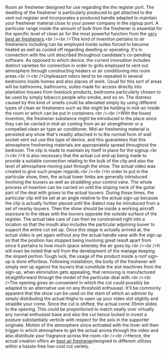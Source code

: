 Room air freshener designed for use regarding the the register port. The
dwelling of the freshener is particularly produced to get attached to
the vent out register and incorporates a produced handle adapted to
maintain your freshener material close to your power company in the
signup port. A particular range inside the amount of bulk from the
freshener is essential for the specific level of clean air for the most
powerful function from the [very best air
fresheners](http://www.onlineseoconsultant.com/bookmark/bookmark/story.php?title=air-purfier).\<br
/\>\<br /\>This kind of invention pertains to air fresheners including
can be employed inside suites forced to become heated as well as cooled
off regarding dwelling or operating. It's in connection with the unit
described throughout candidate's co-pending software. As opposed to
which device, the current innovation includes distinct varieties for
connection in order to grills employed to vent out atmosphere through
constructing heaters or air conditioning into room areas.\<br /\>\<br
/\>Unpleasant odors tend to be repeated in several bedrooms inside homes
and also places of work. Usual for this sort of areas will be bathrooms,
bathrooms, suites made for access directly into plantation houses from
livestock products, bedrooms particularly chosen to be used by simply
tobacco people who smoke, and so on. The distress caused by this kind of
smells could be alleviated simply by using different types of clean air
fresheners such as like might be holding in mid-air inside the room or
which can be put in containers.\<br /\>\<br /\>With the found invention,
the freshener substance might be introduced in the place since they can
be carried in mid-air coming from an air strengthener or a compelled
clean air type air conditioner. Mid-air freshening material is persisted
any show that's readily attached in to the normal form of wall socket
vent out use this type of device, and this guarantees that this
atmosphere freshening materials are appropriately spread throughout the
bedroom. The clip is made to maintain by itself in place for the
signup.\<br /\>\<br /\>It is also necessary that the actual cut end up
being made to provide a suitable connection relating to the bulk of the
clip and also the level of atmosphere moving past through the show. The
actual video was created to give such proper regards.\<br /\>\<br /\>In
order to put in the particular show, then, the actual lower limbs are
generally introduced involving the louvers as well as straddling your
control vane. The whole process of insertion can be carried on until the
sloping neck of the guitar part of the deal with grows to the actual
louvers. During those times, the particular clip will be set at an angle
relative to the actual sign-up because the clip is actually further
placed until the dialect may be introduced from a set of nearby louvers.
Then the show should be inside a working aircraft exposure to the ideas
with the louvers opposite the outside surface of the register. The
actual take care of can then be constrained right into a location so
that the mouth also includes the particular adjoining louver to support
the entire cut set up. Once this stage is actually arrived at, the
actual video is yet again without any the actual handle vane with the
sign up so that the position has stopped being involving great result
apart from since it pertains to how much space whereby the air goes
by.\<br /\>\<br /\>It will even be noted that will from the development
of the manage keeping the sloped portion Tough luck, the usage of the
product inside a roof sign-up is done effortless. Following
installation, the body of the freshener will simply rest up against the
louvers that constitute the slot machines from the sign-up, when
elimination gets appealing, that removing is manufactured
straightforward through the model of the particular deal with.\<br
/\>\<br /\>The opening gives an convenient in which the cut could
possibly be adapted to an alternative use on any threshold enthusiast.
It'll be commonly apparent that the show can be used on the stem of
which an admirer by simply distributing the actual thighs to open up
your video slot slightly and straddle your come. Since the cut is
shifted, the actual come 35mm slides to the opening. This could be
proportioned to match neatly over virtually any normal enthusiast base
and also the cut hence locked in invest a posture substantially verticle
with respect for the axis in the supporter originate. Motion of the
atmosphere since activated with the lover will then trigger in which
atmosphere to get the actual aroma through the video and also distribute
your fragrance across the room.\<br /\>\<br /\>Hence, the actual
creation offers an [best air
freshener](http://hotdealsnsteals.com/products/air-purfier-1/)designed
to different utilizes within a hassle-free low-cost cut variety.
